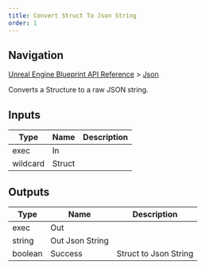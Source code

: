 ```yaml
---
title: Convert Struct To Json String
order: 1
---
```

## Navigation

[Unreal Engine Blueprint API Reference](https://dev.epicgames.com/documentation/en-us/unreal-engine/BlueprintAPI) > [Json](https://dev.epicgames.com/documentation/en-us/unreal-engine/BlueprintAPI/Json)

Converts a Structure to a raw JSON string.

## Inputs

| Type | Name | Description |
| --- | --- | --- |
| exec | In |  |
| wildcard | Struct |  |

## Outputs

| Type | Name | Description |
| --- | --- | --- |
| exec | Out |  |
| string | Out Json String |  |
| boolean | Success | Struct to Json String |
